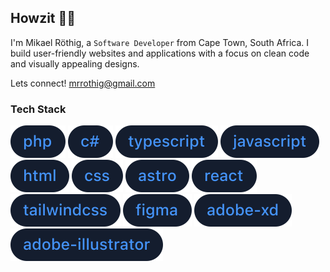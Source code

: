 ## Howzit 👋🏻

I'm Mikael Röthig, a `Software Developer` from Cape Town, South Africa. I build user-friendly websites and applications with a focus on clean code and visually appealing designs.

Lets connect! <a href="mailto:mrrothig@gmail.com">mrrothig@gmail.com</a>

### Tech Stack</h2>

[![PHP](https://raw.githubusercontent.com/MikaelRothig/mikaelrothig/main/topics/php.svg)](https://www.php.net/)
[![C#](https://raw.githubusercontent.com/MikaelRothig/mikaelrothig/main/topics/c-sharp.svg)](https://learn.microsoft.com/en-us/dotnet/csharp/)
[![TYPESCRIPT](https://raw.githubusercontent.com/MikaelRothig/mikaelrothig/main/topics/typescript.svg)](https://www.typescriptlang.org/)
[![JAVASCRIPT](https://raw.githubusercontent.com/MikaelRothig/mikaelrothig/main/topics/javascript.svg)](https://developer.mozilla.org/en-US/docs/Web/JavaScript)
[![HTML](https://raw.githubusercontent.com/MikaelRothig/mikaelrothig/main/topics/html.svg)](https://developer.mozilla.org/en-US/docs/Web/HTML)
[![CSS](https://raw.githubusercontent.com/MikaelRothig/mikaelrothig/main/topics/css.svg)](https://developer.mozilla.org/en-US/docs/Web/CSS)
[![ASTRO](https://raw.githubusercontent.com/MikaelRothig/mikaelrothig/main/topics/astro.svg)](https://astro.build/)
[![REACT](https://raw.githubusercontent.com/MikaelRothig/mikaelrothig/main/topics/react.svg)](https://react.dev/)
[![TAILWINDCSS](https://raw.githubusercontent.com/MikaelRothig/mikaelrothig/main/topics/tailwindcss.svg)](https://tailwindcss.com/)
[![FIGMA](https://raw.githubusercontent.com/MikaelRothig/mikaelrothig/main/topics/figma.svg)](https://www.figma.com/)
[![ADOBEXD](https://raw.githubusercontent.com/MikaelRothig/mikaelrothig/main/topics/adobe-xd.svg)](https://helpx.adobe.com/xd/user-guide.html)
[![ADOBEILLUSTRATOR](https://raw.githubusercontent.com/MikaelRothig/mikaelrothig/main/topics/adobe-illustrator.svg)](https://www.adobe.com/products/illustrator.html)